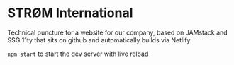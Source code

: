 # STRØM International
Technical puncture for a website for our company, based on JAMstack and SSG 11ty that sits on github and automatically builds via Netlify.

`npm start` to start the dev server with live reload
